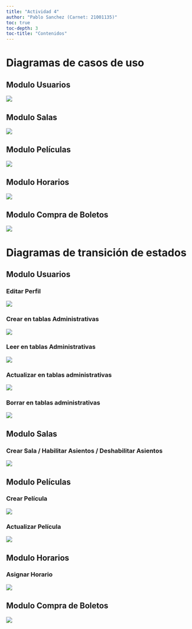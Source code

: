 ```yaml
---
title: "Actividad 4"
author: "Pablo Sanchez (Carnet: 21001135)"
toc: true
toc-depth: 3
toc-title: "Contenidos"
---
```


Diagramas de casos de uso
=========================

Modulo Usuarios
---------------

![](./../3/diagramas/casos-uso-modulo-usuarios.png)

Modulo Salas
------------

![](./../3/diagramas/casos-uso-modulo-salas.png)

Modulo Películas
----------------

![](./../3/diagramas/casos-uso-modulo-peliculas.png)

Modulo Horarios
---------------

![](./../3/diagramas/casos-uso-modulo-horario.png)

Modulo Compra de Boletos
------------------------

![](./../3/diagramas/casos-uso-modulo-compra-de-boletos.png)

Diagramas de transición de estados
==================================

Modulo Usuarios
---------------

### Editar Perfil

![](./diagramas/editar-perfil.png)

### Crear en tablas Administrativas

![](./diagramas/crear-en-tablas-administrativas.png)

### Leer en tablas Administrativas

![](./diagramas/leer-en-tablas-administrativas.png)

### Actualizar en tablas administrativas

![](./diagramas/actualizar-en-tablas-administrativas.png)

### Borrar en tablas administrativas

![](./diagramas/borrar-en-tablas-administrativas.png)

Modulo Salas
------------

### Crear Sala / Habilitar Asientos / Deshabilitar Asientos

![](./diagramas/crear-sala.png)

Modulo Películas
----------------

### Crear Película

![](./diagramas/crear-pelicula.png)

### Actualizar Película

![](./diagramas/actualizar-pelicula.png)

Modulo Horarios
---------------

### Asignar Horario

![](./diagramas/asignar-horario.png)

Modulo Compra de Boletos
------------------------

![](./diagramas/modulo-compra-boletos.png)
